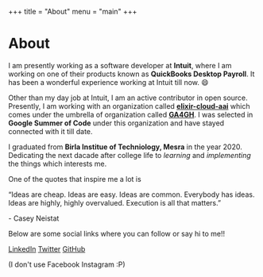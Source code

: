+++
title = "About"
menu = "main"
+++

# About

I am presently working as a software developer at **Intuit**, where I am working on 
one of their products known as **QuickBooks Desktop Payroll**. It has been a wonderful experience 
working at Intuit till now. :smile:

Other than my day job at Intuit, I am an active contributor in open source. Presently, I am working with
an organization called **[elixir-cloud-aai]("https://elixir-europe.github.io/cloud/")** which comes under the umbrella of organization called **[GA4GH](https://www.ga4gh.org/)**. I was selected in **Google Summer of Code** under this organization and have stayed connected with it till date.
  
I graduated from **Birla Institue of Techniology, Mesra** in the year 2020. Dedicating the next dacade after college life to _learning_ and _implementing_ the things which interests me.

One of the quotes that inspire me a lot is 

“Ideas are cheap. Ideas are easy. Ideas are common. Everybody has ideas. Ideas are highly, highly overvalued. Execution is all that matters.” 

\- Casey Neistat


Below are some social links where you can follow or say hi to me!!

[LinkedIn](https://www.linkedin.com/in/sarthakgupta072/)
[Twitter](https://twitter.com/sarthakgupta072)
[GitHub](https://github.com/sarthakgupta072)

(I don't use Facebook Instagram :P)

